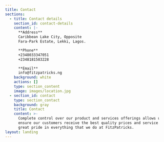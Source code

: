```yaml
---
title: Contact
sections:
  - title: Contact details
    section_id: contact-details
    content: |-
      **Address**  
      Caribbean Lake City, Opposite
      Fara-Park Estate, Lekki, Lagos.

      **Phone**  
      +2348033347051  
      +2348181583228

      **Email**  
      info@fitzpatricks.ng
    background: white
    actions: []
    type: section_content
    image: images/location.jpg
  - section_id: contact
    type: section_contact
    background: gray
    title: Contact
    content: >-
      Complete control over our product and services offerings allows us to
      ensure our customers receive the best quality prices and service. We take
      great pride in everything that we do at FitzPatricks.
layout: landing
---
```

